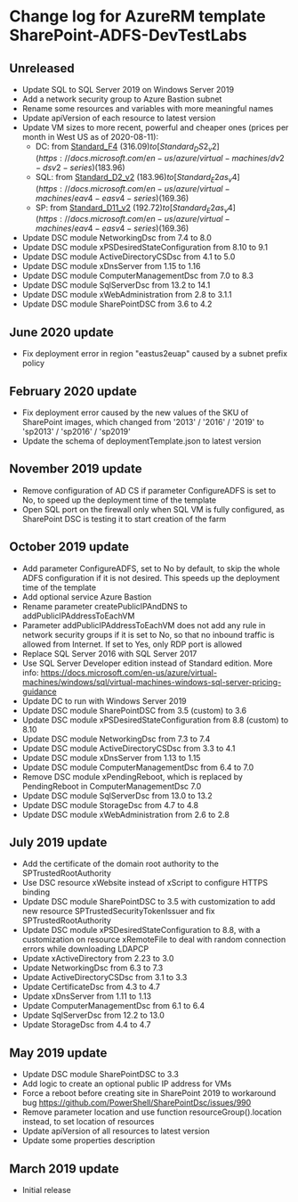 # Change log for AzureRM template SharePoint-ADFS-DevTestLabs

## Unreleased

* Update SQL to SQL Server 2019 on Windows Server 2019
* Add a network security group to Azure Bastion subnet
* Rename some resources and variables with more meaningful names
* Update apiVersion of each resource to latest version
* Update VM sizes to more recent, powerful and cheaper ones (prices per month in West US as of 2020-08-11):
  - DC: from [Standard_F4](https://docs.microsoft.com/en-us/azure/virtual-machines/sizes-previous-gen?toc=/azure/virtual-machines/linux/toc.json&bc=/azure/virtual-machines/linux/breadcrumb/toc.json) ($316.09) to [Standard_DS2_v2](https://docs.microsoft.com/en-us/azure/virtual-machines/dv2-dsv2-series) ($183.96)
  - SQL: from [Standard_D2_v2](https://docs.microsoft.com/en-us/azure/virtual-machines/dv2-dsv2-series) ($183.96) to [Standard_E2as_v4](https://docs.microsoft.com/en-us/azure/virtual-machines/eav4-easv4-series) ($169.36)
  - SP: from [Standard_D11_v2](https://docs.microsoft.com/en-us/azure/virtual-machines/dv2-dsv2-series-memory) ($192.72) to [Standard_E2as_v4](https://docs.microsoft.com/en-us/azure/virtual-machines/eav4-easv4-series) ($169.36)
* Update DSC module NetworkingDsc from 7.4 to 8.0
* Update DSC module xPSDesiredStateConfiguration from 8.10 to 9.1
* Update DSC module ActiveDirectoryCSDsc from 4.1 to 5.0
* Update DSC module xDnsServer from 1.15 to 1.16
* Update DSC module ComputerManagementDsc from 7.0 to 8.3
* Update DSC module SqlServerDsc from 13.2 to 14.1
* Update DSC module xWebAdministration from 2.8 to 3.1.1
* Update DSC module SharePointDSC from 3.6 to 4.2

## June 2020 update

* Fix deployment error in region "eastus2euap" caused by a subnet prefix policy

## February 2020 update

* Fix deployment error caused by the new values of the SKU of SharePoint images, which changed from '2013' / '2016' / '2019' to 'sp2013' / 'sp2016' / 'sp2019'
* Update the schema of deploymentTemplate.json to latest version

## November 2019 update

* Remove configuration of AD CS if parameter ConfigureADFS is set to No, to speed up the deployment time of the template
* Open SQL port on the firewall only when SQL VM is fully configured, as SharePoint DSC is testing it to start creation of the farm

## October 2019 update

* Add parameter ConfigureADFS, set to No by default, to skip the whole ADFS configuration if it is not desired. This speeds up the deployment time of the template
* Add optional service Azure Bastion
* Rename parameter createPublicIPAndDNS to addPublicIPAddressToEachVM
* Parameter addPublicIPAddressToEachVM does not add any rule in network security groups if it is set to No, so that no inbound traffic is allowed from Internet. If set to Yes, only RDP port is allowed
* Replace SQL Server 2016 with SQL Server 2017
* Use SQL Server Developer edition instead of Standard edition. More info: <https://docs.microsoft.com/en-us/azure/virtual-machines/windows/sql/virtual-machines-windows-sql-server-pricing-guidance>
* Update DC to run with Windows Server 2019
* Update DSC module SharePointDSC from 3.5 (custom) to 3.6
* Update DSC module xPSDesiredStateConfiguration from 8.8 (custom) to 8.10
* Update DSC module NetworkingDsc from 7.3 to 7.4
* Update DSC module ActiveDirectoryCSDsc from 3.3 to 4.1
* Update DSC module xDnsServer from 1.13 to 1.15
* Update DSC module ComputerManagementDsc from 6.4 to 7.0
* Remove DSC module xPendingReboot, which is replaced by PendingReboot in ComputerManagementDsc 7.0
* Update DSC module SqlServerDsc from 13.0 to 13.2
* Update DSC module StorageDsc from 4.7 to 4.8
* Update DSC module xWebAdministration from 2.6 to 2.8

## July 2019 update

* Add the certificate of the domain root authority to the SPTrustedRootAuthority
* Use DSC resource xWebsite instead of xScript to configure HTTPS binding
* Update DSC module SharePointDSC to 3.5 with customization to add new resource SPTrustedSecurityTokenIssuer and fix SPTrustedRootAuthority
* Update DSC module xPSDesiredStateConfiguration to 8.8, with a customization on resource xRemoteFile to deal with random connection errors while downloading LDAPCP
* Update xActiveDirectory from 2.23 to 3.0
* Update NetworkingDsc from 6.3 to 7.3
* Update ActiveDirectoryCSDsc from 3.1 to 3.3
* Update CertificateDsc from 4.3 to 4.7
* Update xDnsServer from 1.11 to 1.13
* Update ComputerManagementDsc from 6.1 to 6.4
* Update SqlServerDsc from 12.2 to 13.0
* Update StorageDsc from 4.4 to 4.7

## May 2019 update

* Update DSC module SharePointDSC to 3.3
* Add logic to create an optional public IP address for VMs
* Force a reboot before creating site in SharePoint 2019 to workaround bug https://github.com/PowerShell/SharePointDsc/issues/990
* Remove parameter location and use function resourceGroup().location instead, to set location of resources
* Update apiVersion of all resources to latest version
* Update some properties description

## March 2019 update

* Initial release
